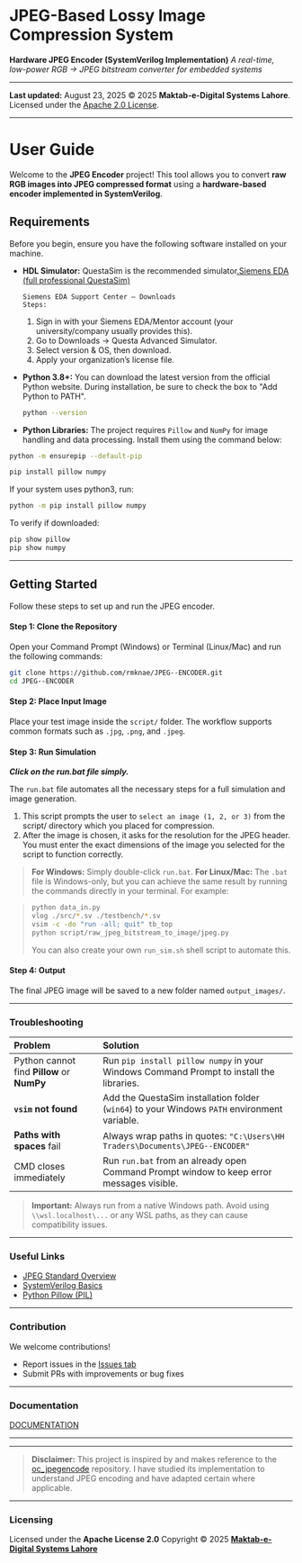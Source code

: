 # JPEG-Based Lossy Image Compression System

**Hardware JPEG Encoder (SystemVerilog Implementation)**
*A real-time, low-power RGB → JPEG bitstream converter for embedded systems*

-----

**Last updated:** August 23, 2025
© 2025 **Maktab-e-Digital Systems Lahore**. Licensed under the [Apache 2.0 License](https://www.google.com/search?q=LICENSE).

-----

# User Guide

Welcome to the **JPEG Encoder** project\! This tool allows you to convert **raw RGB images into JPEG compressed format** using a **hardware-based encoder implemented in SystemVerilog**.

## Requirements

Before you begin, ensure you have the following software installed on your machine.

  * **HDL Simulator:** QuestaSim is the recommended simulator[.Siemens EDA (full professional QuestaSim)](https://support.sw.siemens.com/en-US/downloads)

        Siemens EDA Support Center – Downloads
        Steps:
       1. Sign in with your Siemens EDA/Mentor account (your university/company usually provides this).
       2. Go to Downloads → Questa Advanced Simulator.
       3. Select version & OS, then download.
       4. Apply your organization’s license file.
          
  * **Python 3.8+:** You can download the latest version from the official Python website. During installation, be sure to check the box to "Add Python to PATH".
    
     ```bash
    python --version
     ```

  * **Python Libraries:** The project requires `Pillow` and `NumPy` for image handling and data processing. Install them using the command below:

<!-- end list -->

```bash
python -m ensurepip --default-pip

pip install pillow numpy
```
If your system uses python3, run:
 ```bash
 python -m pip install pillow numpy
 ```
To verify if downloaded:
  ```bash
 pip show pillow
 pip show numpy
 ```
---

## Getting Started

Follow these steps to set up and run the JPEG encoder.

#### Step 1: Clone the Repository

Open your Command Prompt (Windows) or Terminal (Linux/Mac) and run the following commands:

```bash
git clone https://github.com/rmknae/JPEG--ENCODER.git
cd JPEG--ENCODER
```

#### Step 2: Place Input Image

Place your test image inside the `script/` folder. The workflow supports common formats such as `.jpg`, `.png`, and `.jpeg`.

#### Step 3: Run Simulation
***Click on the run.bat file simply.***

The `run.bat` file automates all the necessary steps for a full simulation and image generation. 
1. This script prompts the user to `select an image (1, 2, or 3)` from the script/ directory which you placed for compression.
2. After the image is chosen, it asks for the resolution for the JPEG header. You must enter the exact dimensions of the image you selected for the script to function correctly.

> **For Windows:**
> Simply double-click `run.bat`.
> **For Linux/Mac:**
> The `.bat` file is Windows-only, but you can achieve the same result by running the commands directly in your terminal. For example:

> ```bash
> python data_in.py
> vlog ./src/*.sv ./testbench/*.sv
> vsim -c -do "run -all; quit" tb_top
> python script/raw_jpeg_bitstream_to_image/jpeg.py
> ```
> You can also create your own `run_sim.sh` shell script to automate this.

#### Step 4: Output

The final JPEG image will be saved to a new folder named `output_images/`.

---
### Troubleshooting

| Problem | Solution |
| :--- | :--- |
| Python cannot find **Pillow** or **NumPy** | Run `pip install pillow numpy` in your Windows Command Prompt to install the libraries. |
| **`vsim` not found** | Add the QuestaSim installation folder (`win64`) to your Windows `PATH` environment variable. |
| **Paths with spaces** fail | Always wrap paths in quotes: `"C:\Users\HH Traders\Documents\JPEG--ENCODER"` |
| CMD closes immediately | Run `run.bat` from an already open Command Prompt window to keep error messages visible. |

> **Important:** Always run from a native Windows path. Avoid using `\\wsl.localhost\...` or any WSL paths, as they can cause compatibility issues.

-----

### Useful Links

  * [JPEG Standard Overview](https://en.wikipedia.org/wiki/JPEG)
  * [SystemVerilog Basics](https://www.chipverify.com/systemverilog/systemverilog-introduction)
  * [Python Pillow (PIL)](https://pillow.readthedocs.io/en/stable/)

-----

### Contribution

We welcome contributions\!

  * Report issues in the [Issues tab](https://github.com/rmknae/JPEG--ENCODER/issues)
  * Submit PRs with improvements or bug fixes

-----

### Documentation

[DOCUMENTATION](https://meds-jpeg-docs.readthedocs.io/en/latest/?badge=latest)

-----

---
> **Disclaimer:** This project is inspired by and makes reference to the [oc_jpegencode](https://github.com/chiggs/oc_jpegencode) repository. I have studied its implementation to understand JPEG encoding and have adapted certain  where applicable.

---

### Licensing

Licensed under the **Apache License 2.0**
Copyright © 2025
**[Maktab-e-Digital Systems Lahore](https://github.com/meds-uet)**
